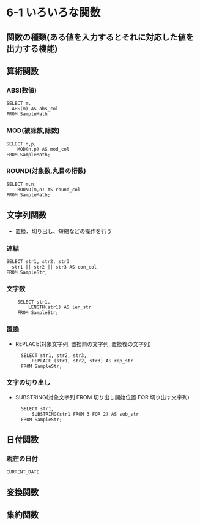 # 6-1 いろいろな関数
## 関数の種類(ある値を入力するとそれに対応した値を出力する機能)

## 算術関数
### ABS(数値)
    SELECT m,
      ABS(m) AS abs_col
    FROM SampleMath

### MOD(被除数,除数)
    SELECT n,p,
        MOD(n,p) AS mod_col
    FROM SampleMath;

### ROUND(対象数,丸目の桁数)
    SELECT m,n,
        ROUND(m,n) AS round_col
    FROM SampleMath;

## 文字列関数
- 置換、切り出し、短縮などの操作を行う

### 連結
    SELECT str1, str2, str3
      str1 || str2 || str3 AS con_col
    FROM SampleStr;

### 文字数
        SELECT str1,
            LENGTH(str1) AS len_str
        FROM SampleStr;

### 置換
- REPLACE(対象文字列, 置換前の文字列, 置換後の文字列)

        SELECT str1, str2, str3,
            REPLACE (str1, str2, str3) AS rep_str
        FROM SampleStr;

### 文字の切り出し
- SUBSTRING(対象文字列 FROM 切り出し開始位置 FOR 切り出す文字列)

        SELECT str1,
            SUBSTRING(str1 FROM 3 FOR 2) AS sub_str
        FROM SampleStr;


## 日付関数
### 現在の日付
    CURRENT_DATE

## 変換関数
## 集約関数
